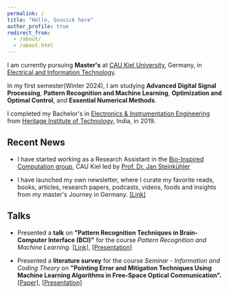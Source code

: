 ```yaml
---
permalink: /
title: "Hello, Souvick here"
author_profile: true
redirect_from: 
  - /about/
  - /about.html
---
```


I am currently pursuing **Master's** at [CAU Kiel University](https://www.tf.uni-kiel.de/etit/instetit/en?set_language=en), Germany, in [Electrical and Information Technology](https://www.tf.uni-kiel.de/etit/instetit/en?set_language=en). 

In my first semester(Winter 2024), I am studying **Advanced Digital Signal Processing**, **Pattern Recognition and Machine Learning**, **Optimization and Optimal Control**, and **Essential Numerical Methods**.

I completed my Bachelor's in [Electronics & Instrumentation Engineering](https://heritageit.edu/AEIE.aspx) from [Heritage Institute of Technology](https://heritageit.edu/), India, in 2019.






Recent News
----

- I have started working as a Research Assistant in the [Bio-Inspired Computation group](https://www.uni-kiel.de/en/tf/research/institute-etit/bio-inspired-computation), CAU Kiel led by [Prof. Dr. Jan Steinkühler](https://scholar.google.com/citations?user=2Dzpoo0AAAAJ&hl=en)

- I have launched my own newsletter, where I curate my favorite reads, books, articles, research papers, podcasts, videos, foods and insights from my master's Journey in Germany. [[Link]](https://souvickc.substack.com/)

 
Talks
--
- Presented a **talk** on **"Pattern Recognition Techniques in Brain-Computer Interface (BCI)"** for the course *Pattern Recognition and Machine Learning*. [[Link]](https://dss-kiel.de/index.php/teaching/lectures/lecture-pattern-recognition), [[Presentation]](/files/PRML_Talk_SouvickC.pdf)


- Presented a **literature survey** for the course *Seminar - Information and Coding Theory* on **"Pointing Error and Mitigation Techniques Using Machine Learning Algorithms in Free-Space Optical Communication".** [[Paper]](/files/Seminar_ICT_paper_Souvick_C.pdf),  [[Presentation]](/files/Seminar_ICT_PPT_Souvick_C.pdf)